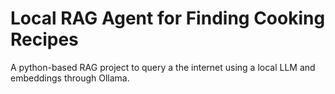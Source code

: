 # Local RAG Agent for Finding Cooking Recipes
A python-based RAG project to query a the internet using a local LLM and embeddings through Ollama.
